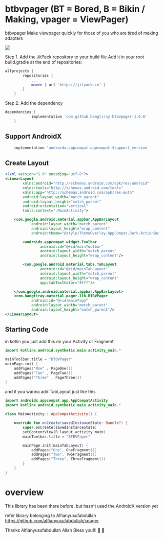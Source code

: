 # btbvpager (BT = Bored, B = Bikin / Making, vpager = ViewPager)
btbvpager Make viewpager quickly for those of you who are tired of making adapters

[![](https://jitpack.io/v/bangtiray/btbvpager.svg)](https://jitpack.io/#bangtiray/btbvpager) 

Step 1. Add the JitPack repository to your build file
Add it in your root build.gradle at the end of repositories:
```gradle
allprojects {
		repositories {
			...
			maven { url 'https://jitpack.io' }
		}
	}
```
Step 2. Add the dependency
```gradle
dependencies {
	        implementation 'com.github.bangtiray:btbvpager:1.0.0'
	}
```
## Support AndroidX
```gradle
    implementation 'androidx.appcompat:appcompat:$support_version'
```    
## Create Layout
```xml
<?xml version="1.0" encoding="utf-8"?>
<LinearLayout
        xmlns:android="http://schemas.android.com/apk/res/android"
        xmlns:tools="http://schemas.android.com/tools"
        xmlns:app="http://schemas.android.com/apk/res-auto"
        android:layout_width="match_parent"
        android:layout_height="match_parent"
        android:orientation="vertical"
        tools:context=".MainActivity">

    <com.google.android.material.appbar.AppBarLayout
            android:layout_width="match_parent"
            android:layout_height="wrap_content"
            android:theme="@style/ThemeOverlay.AppCompat.Dark.ActionBar">

        <androidx.appcompat.widget.Toolbar
                android:id="@+id/mainToolbar"
                android:layout_width="match_parent"
                android:layout_height="wrap_content"/>

        <com.google.android.material.tabs.TabLayout
                android:id="@+id/mainTabLayout"
                android:layout_width="match_parent"
                android:layout_height="wrap_content"
                app:tabTextColor="#fff"/>

    </com.google.android.material.appbar.AppBarLayout>
    <com.bangtiray.material.pager.lib.BTBVPager
            android:id="@+id/mainPage"
            android:layout_width="match_parent"
            android:layout_height="match_parent"/>
</LinearLayout>
```
## Starting Code

in kotlin you just add this on your Activity or Fragment
```kotlin
import kotlinx.android.synthetic.main.activity_main.*
    
mainToolbar.title = "BTBVPager"
mainPage.init {
    addPages("One" , PageOne())
    addPages("Two" , PageTwo())
    addPages("Three" , PageThree())
}
```
and if you wanna add TabLayout just like this
```kotlin
import androidx.appcompat.app.AppCompatActivity
import kotlinx.android.synthetic.main.activity_main.*
    
class MainActivity : AppCompatActivity() {

    override fun onCreate(savedInstanceState: Bundle?) {
        super.onCreate(savedInstanceState)
        setContentView(R.layout.activity_main)
        mainToolbar.title = "BTBVPager"

        mainPage.init(mainTabLayout) {
            addPages("One", OneFragment())
            addPages("Two", TwoFragment())
            addPages("Three", ThreeFragment())
        }
    }
}
```
# overview
This library 
has been there before, but hasn't used the AndroidX version yet

refer library belonging to Alfianyusufabdullah
https://github.com/alfianyusufabdullah/spager

Thanks Alfianyusufabdullah Allah Bless you!!! :tada: :tada:

